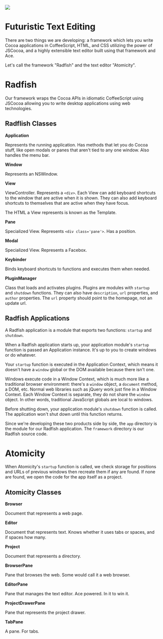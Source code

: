 ![](https://img.skitch.com/20110828-e6a2sk5mqewpfnxb3eeuef112d.png)

# Futuristic Text Editing

There are two things we are developing: a framework which lets you write Cocoa applications in CoffeeScript, HTML, and CSS utilizing the power of JSCocoa, and a highly extensible text editor built using that framework and Ace.

Let's call the framework "Radfish" and the text editor "Atomicity".


# Radfish

Our framework wraps the Cocoa APIs in idiomatic CoffeeScript using JSCocoa allowing you to write desktop applications using web technologies.

## Radflish Classes

**Application**

Represents the running application. Has methods that let you do Cocoa stuff, like open modals or panes that aren't tied to any one window. Also handles the menu bar.

**Window**

Represents an NSWindow.

**View**

ViewController. Represents a `<div>`. Each View can add keyboard shortcuts to the window that are active when it is shown. They can also add keyboard shortcuts to themselves that are active when they have focus.

The HTML a View represents is known as the Template.

**Pane**

Specialized View. Represents `<div class='pane'>`. Has a position.

**Modal**

Specialized View. Represents a Facebox.

**Keybinder**

Binds keyboard shortcuts to functions and executes them when needed.

**PluginManager**

Class that loads and activates plugins. Plugins are modules with `startup` and `shutdown` functions. They can also have `description`, `url` properties, and `author` properties. The `url` property should point to the homepage, not an update url.

## Radfish Applications

A Radfish application is a module that exports two functions: `startup` and `shutdown`.

When a Radfish application starts up, your application module's `startup` function is passed an Application instance. It's up to you to create windows or do whatever.

Your `startup` function is executed in the Application Context, which means it doesn't have a `window` global or the DOM available because there isn't one.

Windows execute code in a Window Context, which is much more like a traditional browser environment: there's a `window` object, a `document` method, a DOM, etc. Normal web libraries such as jQuery work just fine in a Window Context. Each Window Context is separate, they do not share the `window` object. In other words, traditional JavaScript globals are local to windows.

Before shutting down, your application module's `shutdown` function is called. The application won't shut down until this function returns.

Since we're developing these two products side by side, the `app` directory is the module for our Radfish application. The `framework` directory is our Radfish source code.


# Atomicity

When Atomicity's `startup` function is called, we check storage for positions and URLs of previous windows then recreate them if any are found. If none are found, we open the code for the app itself as a project.

## Atomicity Classes

**Browser**

Document that represents a web page.

**Editor**

Document that represents text. Knows whether it uses tabs or spaces, and if spaces how many.

**Project**

Document that represents a directory.

**BrowserPane**

Pane that browses the web. Some would call it a web browser.

**EditorPane**

Pane that manages the text editor. Ace powered. In it to win it.

**ProjectDrawerPane**

Pane that represents the project drawer.

**TabPane**

A pane. For tabs.
